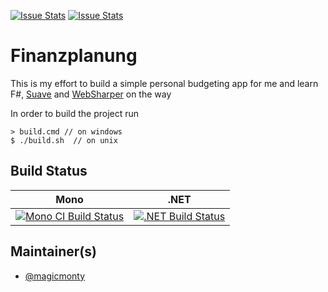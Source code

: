 [![Issue Stats](http://issuestats.com/github/magicmonty/Finanzplanung/badge/issue)](http://issuestats.com/github/fsprojects/Finanzplanung)
[![Issue Stats](http://issuestats.com/github/magicmonty/Finanzplanung/badge/pr)](http://issuestats.com/github/magicmonty/Finanzplanung)

# Finanzplanung

This is my effort to build a simple personal budgeting app for me and
learn F#, [Suave](https://suave.io/) and [WebSharper](http://websharper.com/) on the way

In order to build the project run

    > build.cmd // on windows
    $ ./build.sh  // on unix

## Build Status

Mono | .NET
---- | ----
[![Mono CI Build Status](https://img.shields.io/travis/magicmonty/Finanzplanung/master.svg)](https://travis-ci.org/magicmonty/Finanzplanung) | [![.NET Build Status](https://img.shields.io/appveyor/ci/magicmonty/finanzplanung/master.svg)](https://ci.appveyor.com/project/magicmonty/finanzplanung)

## Maintainer(s)

- [@magicmonty](https://github.com/magicmonty)

